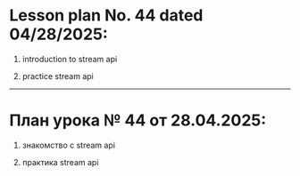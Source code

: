 # Lesson plan No. 44 dated 04/28/2025:

1. introduction to stream api

2. practice stream api

_________________________________________________

# План урока № 44 от 28.04.2025:

1. знакомство с stream api

2. практика stream api